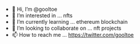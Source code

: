- 👋 Hi, I’m @gooltoe
- 👀 I’m interested in ... nfts
- 🌱 I’m currently learning ... ethereum blockchain
- 💞️ I’m looking to collaborate on ... nft projects
- 📫 How to reach me ... https://twitter.com/gooltoe
